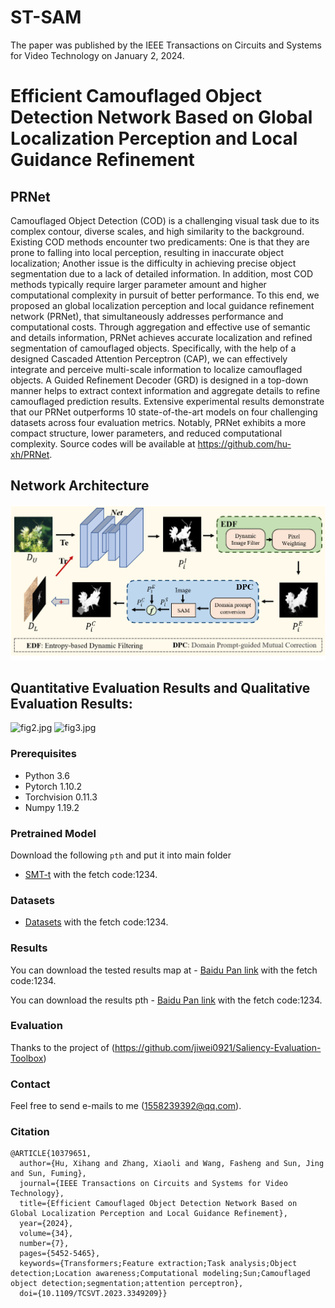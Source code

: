 # ST-SAM
The paper was published by the IEEE Transactions on Circuits and Systems for Video Technology on January 2, 2024.
# **Efficient Camouflaged Object Detection Network Based on Global Localization Perception and Local Guidance Refinement**

## PRNet
Camouflaged Object Detection (COD) is a challenging visual task due to its complex contour, diverse scales, and high similarity to the background. Existing COD methods encounter two predicaments: One is that they are prone to falling into local perception, resulting in inaccurate object localization; Another issue is the difficulty in achieving precise object segmentation due to a lack of detailed information. In addition, most COD methods typically require larger parameter amount and higher computational complexity in pursuit of better performance. To this end, we proposed an global localization perception and local guidance refinement network (PRNet), that simultaneously addresses performance and computational costs. Through aggregation and effective use of semantic and details information, PRNet achieves accurate localization and refined segmentation of camouflaged objects. Specifically, with the help of a designed Cascaded Attention Perceptron (CAP), we can effectively integrate and perceive multi-scale information to localize camouflaged objects. A Guided Refinement Decoder (GRD) is designed in a top-down manner helps to extract context information and aggregate details to refine camouflaged prediction results. Extensive experimental results demonstrate that our PRNet outperforms 10 state-of-the-art models on four challenging datasets across four evaluation metrics. Notably, PRNet exhibits a more compact structure, lower parameters, and reduced computational complexity. Source codes will be available at https://github.com/hu-xh/PRNet.

## Network Architecture
![fig1.png](figs/fig1.png)

## Quantitative Evaluation Results and  Qualitative Evaluation Results:
![fig2.jpg](figs/fig2.jpg)
![fig3.jpg](figs/fig3.jpg)

### Prerequisites
- Python 3.6
- Pytorch 1.10.2
- Torchvision 0.11.3
- Numpy 1.19.2

### Pretrained Model
Download the following `pth` and put it into main folder
- [SMT-t](https://pan.baidu.com/s/10c9efvi9eXl-7YLsoPvYTQ) with the fetch code:1234.

### Datasets
- [Datasets](https://pan.baidu.com/s/1V9VEMN5RChGvl42nU6FhSA) with the fetch code:1234.

### Results
You can download the tested results map at - [Baidu Pan link](https://pan.baidu.com/s/1TpYsv101RmmTVBARTFEugw) with the fetch code:1234.

You can download the results pth - [Baidu Pan link](https://pan.baidu.com/s/1baBE1ezwIwTzrH4KSitV3w) with the fetch code:1234.

### Evaluation
Thanks to the project of (https://github.com/jiwei0921/Saliency-Evaluation-Toolbox)

### Contact
Feel free to send e-mails to me (1558239392@qq.com).

### Citation
```
@ARTICLE{10379651,
  author={Hu, Xihang and Zhang, Xiaoli and Wang, Fasheng and Sun, Jing and Sun, Fuming},
  journal={IEEE Transactions on Circuits and Systems for Video Technology}, 
  title={Efficient Camouflaged Object Detection Network Based on Global Localization Perception and Local Guidance Refinement}, 
  year={2024},
  volume={34},
  number={7},
  pages={5452-5465},
  keywords={Transformers;Feature extraction;Task analysis;Object detection;Location awareness;Computational modeling;Sun;Camouflaged object detection;segmentation;attention perceptron},
  doi={10.1109/TCSVT.2023.3349209}}

```
